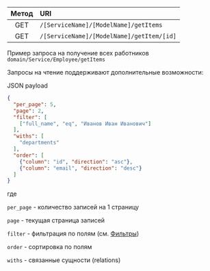 | Метод | URI                                       |
|:-----:|:------------------------------------------|
|  GET  | `/[ServiceName]/[ModelName]/getItems`     |
|  GET  | `/[ServiceName]/[ModelName]/getItem/[id]` |

Пример запроса на получение всех работников
`domain/Service/Employee/getItems`

Запросы на чтение поддерживают дополнительные возможности:

JSON payload

```json
{
  "per_page": 5,
  "page": 2,
  "filter": [
    ["full_name", "eq", "Иванов Иван Иванович"]
  ],
  "withs": [
    "departments"
  ],
  "order": [
    {"column": "id", "direction": "asc"},
    {"column": "email", "direction": "desc"}
  ]
}
```

где

`per_page` - количество записей на 1 страницу

`page` - текущая страница записей

`filter` - фильтрация по полям (см.
[Фильтры](/server/crud/filters.md))

`order` - сортировка по полям

`withs` - связанные сущности (relations)

